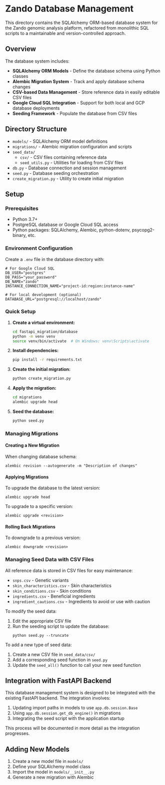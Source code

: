 # Zando Database Management

This directory contains the SQLAlchemy ORM-based database system for the Zando genomic analysis platform, refactored from monolithic SQL scripts to a maintainable and version-controlled approach.

## Overview

The database system includes:

- **SQLAlchemy ORM Models** - Define the database schema using Python classes
- **Alembic Migration System** - Track and apply database schema changes
- **CSV-based Data Management** - Store reference data in easily editable CSV files
- **Google Cloud SQL Integration** - Support for both local and GCP database deployments
- **Seeding Framework** - Populate the database from CSV files

## Directory Structure

- `models/` - SQLAlchemy ORM model definitions
- `migrations/` - Alembic migration configuration and scripts
- `seed_data/` 
  - `csv/` - CSV files containing reference data
  - `seed_utils.py` - Utilities for loading from CSV files
- `db.py` - Database connection and session management
- `seed.py` - Database seeding orchestration
- `create_migration.py` - Utility to create initial migration

## Setup

### Prerequisites

- Python 3.7+
- PostgreSQL database or Google Cloud SQL access
- Python packages: SQLAlchemy, Alembic, python-dotenv, psycopg2-binary, etc.

### Environment Configuration

Create a `.env` file in the database directory with:

```
# For Google Cloud SQL
DB_USER="postgres"
DB_PASS="your_password"
DB_NAME="zando"
INSTANCE_CONNECTION_NAME="project-id:region:instance-name"

# For local development (optional)
DATABASE_URL="postgresql://localhost/zando"
```

### Quick Setup

1. **Create a virtual environment:**

   ```bash
   cd fastapi_migration/database
   python -m venv venv
   source venv/bin/activate  # On Windows: venv\Scripts\activate
   ```

2. **Install dependencies:**

   ```bash
   pip install -r requirements.txt
   ```

3. **Create the initial migration:**

   ```bash
   python create_migration.py
   ```

4. **Apply the migration:**

   ```bash
   cd migrations
   alembic upgrade head
   ```

5. **Seed the database:**

   ```bash
   python seed.py
   ```

### Managing Migrations

#### Creating a New Migration

When changing database schema:

```
alembic revision --autogenerate -m "Description of changes"
```

#### Applying Migrations

To upgrade the database to the latest version:

```
alembic upgrade head
```

To upgrade to a specific version:

```
alembic upgrade <revision>
```

#### Rolling Back Migrations

To downgrade to a previous version:

```
alembic downgrade <revision>
```

### Managing Seed Data with CSV Files

All reference data is stored in CSV files for easy maintenance:

- `snps.csv` - Genetic variants
- `skin_characteristics.csv` - Skin characteristics
- `skin_conditions.csv` - Skin conditions  
- `ingredients.csv` - Beneficial ingredients
- `ingredient_cautions.csv` - Ingredients to avoid or use with caution

To modify the seed data:

1. Edit the appropriate CSV file
2. Run the seeding script to update the database:
   ```
   python seed.py --truncate
   ```

To add a new type of seed data:

1. Create a new CSV file in `seed_data/csv/`
2. Add a corresponding seed function in `seed.py`
3. Update the `seed_all()` function to call your new seed function

## Integration with FastAPI Backend

This database management system is designed to be integrated with the existing FastAPI backend. The integration involves:

1. Updating import paths in models to use `app.db.session.Base`
2. Using `app.db.session.get_db_engine()` in migrations
3. Integrating the seed script with the application startup

This process will be documented in more detail as the integration progresses.

## Adding New Models

1. Create a new model file in `models/`
2. Define your SQLAlchemy model class
3. Import the model in `models/__init__.py`
4. Generate a new migration with Alembic